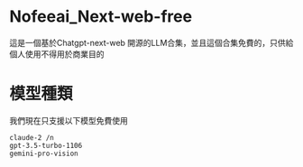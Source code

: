 # Nofeeai_Next-web-free
這是一個基於Chatgpt-next-web 開源的LLM合集，並且這個合集免費的，只供給個人使用不得用於商業目的

# 模型種類
我們現在只支援以下模型免費使用
```
claude-2 /n
gpt-3.5-turbo-1106
gemini-pro-vision
```
